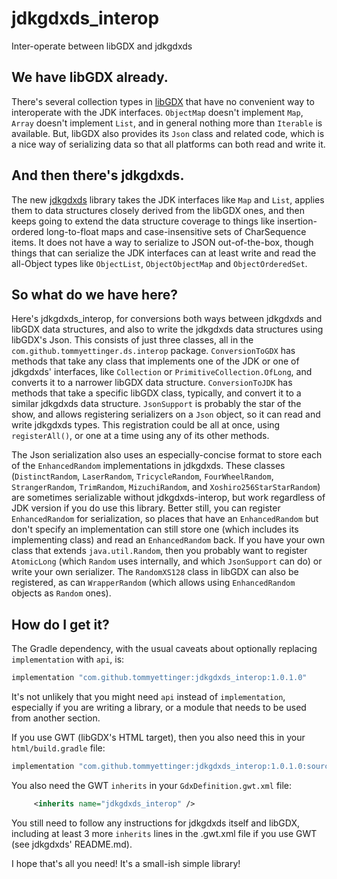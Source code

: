 # jdkgdxds_interop
Inter-operate between libGDX and jdkgdxds

## We have libGDX already.
There's several collection types in [libGDX](https://libgdx.com/) that have no convenient way to interoperate with the
JDK interfaces. `ObjectMap` doesn't implement `Map`, `Array` doesn't implement `List`, and in general nothing more than
`Iterable` is available. But, libGDX also provides its `Json` class and related code, which is a nice way of serializing
data so that all platforms can both read and write it.

## And then there's jdkgdxds.
The new [jdkgdxds](https://github.com/tommyettinger/jdkgdxds) library takes the JDK interfaces like `Map` and `List`,
applies them to data structures closely derived from the libGDX ones, and then keeps going to extend the data structure
coverage to things like insertion-ordered long-to-float maps and case-insensitive sets of CharSequence items. It does
not have a way to serialize to JSON out-of-the-box, though things that can serialize the JDK interfaces can at least
write and read the all-Object types like `ObjectList`, `ObjectObjectMap` and `ObjectOrderedSet`.

## So what do we have here?
Here's jdkgdxds_interop, for conversions both ways between jdkgdxds and libGDX data structures, and also to write the
jdkgdxds data structures using libGDX's Json. This consists of just three classes, all in the
`com.github.tommyettinger.ds.interop` package. `ConversionToGDX` has methods that take any class that implements one of
the JDK or one of jdkgdxds' interfaces, like `Collection` or `PrimitiveCollection.OfLong`, and converts it to a narrower
libGDX data structure. `ConversionToJDK` has methods that take a specific libGDX class, typically, and convert it to a
similar jdkgdxds data structure. `JsonSupport` is probably the star of the show, and allows registering serializers on a
`Json` object, so it can read and write jdkgdxds types. This registration could be all at once, using `registerAll()`,
or one at a time using any of its other methods.

The Json serialization also uses an especially-concise format to store each of the `EnhancedRandom` implementations in
jdkgdxds. These classes (`DistinctRandom`, `LaserRandom`, `TricycleRandom`, `FourWheelRandom`, `StrangerRandom`,
`TrimRandom`, `MizuchiRandom`, and `Xoshiro256StarStarRandom`) are sometimes serializable without jdkgdxds-interop, but
work regardless of JDK version if you do use this library. Better still, you can register `EnhancedRandom` for
serialization, so places that have an `EnhancedRandom` but don't specify an implementation can still store one (which
includes its implementing class) and read an `EnhancedRandom` back. If you have your own class that extends
`java.util.Random`, then you probably want to register `AtomicLong` (which `Random` uses internally, and which
`JsonSupport` can do) or write your own serializer. The `RandomXS128` class in libGDX can also be registered, as can
`WrapperRandom` (which allows using `EnhancedRandom` objects as `Random` ones).

## How do I get it?
The Gradle dependency, with the usual caveats about optionally replacing `implementation` with `api`, is: 
```groovy
implementation "com.github.tommyettinger:jdkgdxds_interop:1.0.1.0"
```
It's not unlikely that you might need `api` instead of `implementation`, especially if you are writing a library, or a
module that needs to be used from another section.

If you use GWT (libGDX's HTML target), then you also need this in your `html/build.gradle` file:
```groovy
implementation "com.github.tommyettinger:jdkgdxds_interop:1.0.1.0:sources"
```
You also need the GWT `inherits` in your `GdxDefinition.gwt.xml` file:
```xml
     <inherits name="jdkgdxds_interop" />
```

You still need to follow any instructions for jdkgdxds itself and libGDX, including at least 3 more `inherits` lines in
the .gwt.xml file if you use GWT (see jdkgdxds' README.md).

I hope that's all you need! It's a small-ish simple library!
